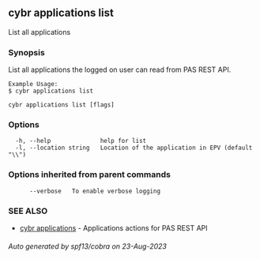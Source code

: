 ## cybr applications list

List all applications

### Synopsis

List all applications the logged on user can read from PAS REST API.
	
	Example Usage:
	$ cybr applications list

```
cybr applications list [flags]
```

### Options

```
  -h, --help              help for list
  -l, --location string   Location of the application in EPV (default "\\")
```

### Options inherited from parent commands

```
      --verbose   To enable verbose logging
```

### SEE ALSO

* [cybr applications](cybr_applications.md)	 - Applications actions for PAS REST API

###### Auto generated by spf13/cobra on 23-Aug-2023
